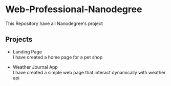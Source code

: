 # Web-Professional-Nanodegree
This Repository have all Nanodegree's project 

## Projects
* Landing Page <br>
I have created a home page for a pet shop

* Weather Journal App <br>
I have created a simple web page that interact dynamically with weather api
